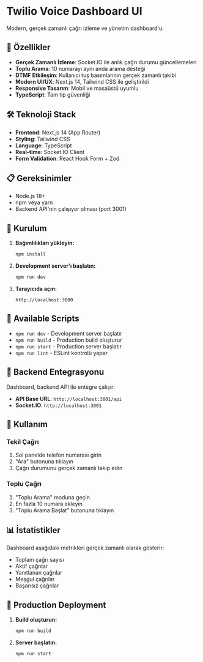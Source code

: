 # Twilio Voice Dashboard UI

Modern, gerçek zamanlı çağrı izleme ve yönetim dashboard'u.

## 🚀 Özellikler

- **Gerçek Zamanlı İzleme**: Socket.IO ile anlık çağrı durumu güncellemeleri
- **Toplu Arama**: 10 numarayı aynı anda arama desteği
- **DTMF Etkileşim**: Kullanıcı tuş basımlarının gerçek zamanlı takibi
- **Modern UI/UX**: Next.js 14, Tailwind CSS ile geliştirildi
- **Responsive Tasarım**: Mobil ve masaüstü uyumlu
- **TypeScript**: Tam tip güvenliği

## 🛠️ Teknoloji Stack

- **Frontend**: Next.js 14 (App Router)
- **Styling**: Tailwind CSS
- **Language**: TypeScript
- **Real-time**: Socket.IO Client
- **Form Validation**: React Hook Form + Zod

## 📋 Gereksinimler

- Node.js 18+
- npm veya yarn
- Backend API'nin çalışıyor olması (port 3001)

## 🚀 Kurulum

1. **Bağımlılıkları yükleyin:**
   ```bash
   npm install
   ```

2. **Development server'ı başlatın:**
   ```bash
   npm run dev
   ```

3. **Tarayıcıda açın:**
   ```
   http://localhost:3000
   ```

## 🔧 Available Scripts

- `npm run dev` - Development server başlatır
- `npm run build` - Production build oluşturur  
- `npm run start` - Production server başlatır
- `npm run lint` - ESLint kontrolü yapar

## 🔌 Backend Entegrasyonu

Dashboard, backend API ile entegre çalışır:

- **API Base URL**: `http://localhost:3001/api`
- **Socket.IO**: `http://localhost:3001`

## 📱 Kullanım

### Tekil Çağrı
1. Sol panelde telefon numarası girin
2. "Ara" butonuna tıklayın
3. Çağrı durumunu gerçek zamanlı takip edin

### Toplu Çağrı  
1. "Toplu Arama" moduna geçin
2. En fazla 10 numara ekleyin
3. "Toplu Arama Başlat" butonuna tıklayın

## 📊 İstatistikler

Dashboard aşağıdaki metrikleri gerçek zamanlı olarak gösterir:

- Toplam çağrı sayısı
- Aktif çağrılar
- Yanıtlanan çağrılar
- Meşgul çağrılar
- Başarısız çağrılar

## 🚀 Production Deployment

1. **Build oluşturun:**
   ```bash
   npm run build
   ```

2. **Server başlatın:**
   ```bash
   npm run start
   ``` 
